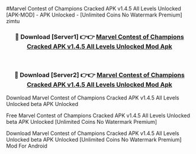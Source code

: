 #Marvel Contest of Champions Cracked APK v1.4.5 All Levels Unlocked [APK-MOD] - APK Unlocked - [Unlimited Coins No Watermark Premium] zimtu



<div align="center">

<h3>🔴 Download [Server1] 👉👉 <a href="https://momento.my/?title=Marvel_Contest_of_Champions_Cracked_APK_v1.4.5_All_Levels_Unlocked">Marvel Contest of Champions Cracked APK v1.4.5 All Levels Unlocked Mod Apk</a></h3><br>

<h3>🔴 Download [Server2] 👉👉 <a href="https://momento.my/?title=Marvel_Contest_of_Champions_Cracked_APK_v1.4.5_All_Levels_Unlocked">Marvel Contest of Champions Cracked APK v1.4.5 All Levels Unlocked Mod Apk</a></h3>
</div>



Download Marvel Contest of Champions Cracked APK v1.4.5 All Levels Unlocked beta APK Unlocked

Free Marvel Contest of Champions Cracked APK v1.4.5 All Levels Unlocked beta APK Unlocked [Unlimited Coins No Watermark Premium]

Download Marvel Contest of Champions Cracked APK v1.4.5 All Levels Unlocked beta APK Unlocked [Unlimited Coins No Watermark Premium] Mod For Android
